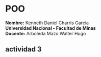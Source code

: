 # POO
**Nombre:** Kenneth Daniel Charris Garcia  
**Universidad Nacional - Facultad de Minas**  
**Docente:** Arboleda Mazo Walter Hugo
## actividad 3
